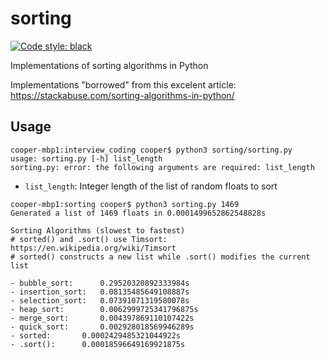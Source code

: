 # sorting

[![Code style: black](https://img.shields.io/badge/code%20style-black-000000.svg)](https://github.com/psf/black)

Implementations of sorting algorithms in Python

Implementations "borrowed" from this excelent article: https://stackabuse.com/sorting-algorithms-in-python/

## Usage
```
cooper-mbp1:interview_coding cooper$ python3 sorting/sorting.py
usage: sorting.py [-h] list_length
sorting.py: error: the following arguments are required: list_length
```

- `list_length`: Integer length of the list of random floats to sort

```
cooper-mbp1:sorting cooper$ python3 sorting.py 1469
Generated a list of 1469 floats in 0.0001499652862548828s

Sorting Algorithms (slowest to fastest)
# sorted() and .sort() use Timsort: https://en.wikipedia.org/wiki/Timsort
# sorted() constructs a new list while .sort() modifies the current list

- bubble_sort:		0.29520320892333984s
- insertion_sort:	0.08135485649108887s
- selection_sort:	0.07391071319580078s
- heap_sort:		0.0062999725341796875s
- merge_sort:		0.004397869110107422s
- quick_sort:		0.002928018569946289s
- sorted:		0.0002429485321044922s
- .sort():		0.00018596649169921875s
```
